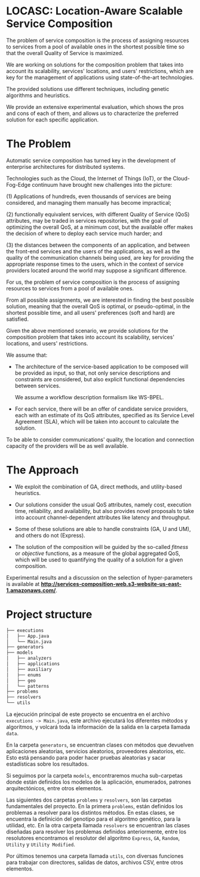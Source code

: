 # LOCASC: Location-Aware Scalable Service Composition

The problem of service composition is the process of assigning resources to services from a pool of available ones in
the shortest possible time so that the overall Quality of Service is maximized.

We are working on solutions for the composition problem that takes into account its scalability, services' locations,
and users' restrictions, which are key for the management of applications using state-of-the-art technologies.

The provided solutions use different techniques, including genetic algorithms and heuristics.

We provide an extensive experimental evaluation, which shows the pros and cons of each of them, and allows us to
characterize the preferred solution for each specific application.

# The Problem

Automatic service composition has turned key in the development of enterprise architectures for distributed systems.

Technologies such as the Cloud, the Internet of Things (IoT), or the Cloud-Fog-Edge continuum have brought new
challenges into the picture:

(1) Applications of hundreds, even thousands of services are being considered, and managing them manually has become
impractical;

(2) functionally equivalent services, with different Quality of Service (QoS) attributes, may be traded in services
repositories, with the goal of optimizing the overall QoS, at a minimum cost, but the available offer makes the decision
of where to deploy each service much harder; and

(3) the distances between the components of an application, and between the front-end services and the users of the
applications, as well as the quality of the communication channels being used, are key for providing the appropriate
response times to the users, which in the context of service providers located around the world may suppose a
significant difference.

For us, the problem of service composition is the process of assigning resources to services from a pool of available
ones.

From all possible assignments, we are interested in finding the best possible solution, meaning that the overall QoS is
optimal, or pseudo-optimal, in the shortest possible time, and all users' preferences (soft and hard) are satisfied.

Given the above mentioned scenario, we provide solutions for the composition problem that takes into account its
scalability, services' locations, and users' restrictions.

We assume that:

- The architecture of the service-based application to be composed will be provided as input, so that, not only service
  descriptions and constraints are considered, but also explicit functional dependencies between services.

  We assume a workflow description formalism like WS-BPEL.


- For each service, there will be an offer of candidate service providers, each with an estimate of its QoS attributes,
  specified as its Service Level Agreement (SLA), which will be taken into account to calculate the solution.

To be able to consider communications' quality, the location and connection capacity of the providers will be as well
available.

# The Approach

- We exploit the combination of GA, direct methods, and utility-based heuristics.

- Our solutions consider the usual QoS attributes, namely cost, execution time, reliability, and availability, but also
  provides novel proposals to take into account channel-dependent attributes like latency and throughput.

- Some of these solutions are able to handle constraints (GA, U and UM), and others do not (Express).

- The solution of the composition will be guided by the so-called *fitness* or *objective* functions, as a measure of
  the global aggregated QoS, which will be used to quantifying the quality of a solution for a given composition.

Experimental results and a discussion on the selection of hyper-parameters is available at 
**http://services-composition-web.s3-website-us-east-1.amazonaws.com/**.

# Project structure

```bash
├── executions
│   ├── App.java
│   └── Main.java
├── generators
├── models
│   ├── analyzers
│   ├── applications
│   ├── auxiliary
│   ├── enums
│   ├── geo
│   └── patterns
├── problems
├── resolvers
└── utils
```

La ejecución principal de este proyecto se encuentra en el archivo `executions -> Main.java`, este archivo ejecutará 
los diferentes métodos y algoritmos, y volcará toda la información de la salida en la carpeta llamada
`data`. 

En la carpeta `generators`, se encuentran clases con métodos que devuelven aplicaciones aleatorias, servicios aleatorios,
proveedores aleatorios, etc. Esto está pensando para poder hacer pruebas aleatorias y sacar estadísticas sobre los resultados.

Si seguimos por la carpeta `models`, encontraremos mucha sub-carpetas donde están definidos los modelos de la aplicación,
enumerados, patrones arquitectónicos, entre otros elementos.

Las siguientes dos carpetas `problems` y `resolvers`, son las carpetas fundamentales del proyecto. En la primera 
`problems`, están definidos los problemas a resolver para los distintos métodos. En estas clases, se encuentra la 
definición del genotipo para el algoritmo genético, para la utilidad, etc. En la otra carpeta llamada `resolvers`
se encuentran las clases diseñadas para resolver los problemas definidos anteriormente, entre los resolutores 
encontramos el resolutor del algoritmo `Express`, `GA`, `Random`, `Utility` y `Utility Modified`.

Por últimos tenemos una carpeta llamada `utils`, con diversas funciones para trabajar con directores, salidas de datos,
archivos CSV, entre otros elementos.
